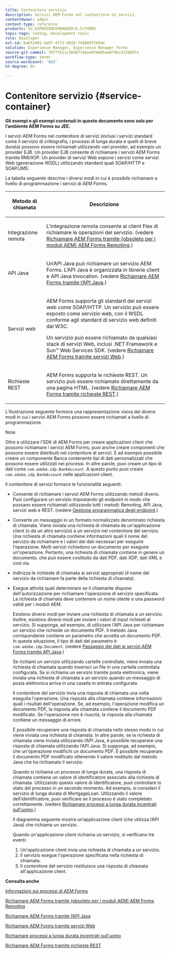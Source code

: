 ```yaml
---
title: Contenitore servizio
description: Servizi AEM Forms nel contenitore di servizi
contentOwner: admin
content-type: reference
products: SG_EXPERIENCEMANAGER/6.5/FORMS
topic-tags: coding, development-tools
role: Developer
exl-id: 6abf2401-5a87-4f72-9028-74580df5b9de
solution: Experience Manager, Experience Manager Forms
source-git-commit: 76fffb11c56dbf7ebee9f6805ae0799cd32985fe
workflow-type: tm+mt
source-wordcount: '923'
ht-degree: 0%

---
```


# Contenitore servizio {#service-container}

**Gli esempi e gli esempi contenuti in questo documento sono solo per l’ambiente AEM Forms su JEE.**

I servizi AEM Forms nel contenitore di servizi (inclusi i servizi standard come il servizio di crittografia, i processi di lunga durata e quelli di breve durata) possono essere richiamati utilizzando vari provider, ad esempio un provider EJB. Un provider EJB consente di richiamare i servizi AEM Forms tramite RMI/IIOP. Un provider di servizi Web espone i servizi come servizi Web (generazione WSDL) utilizzando standard quali SOAP/HTTP e SOAP/JMS.

La tabella seguente descrive i diversi modi in cui è possibile richiamare a livello di programmazione i servizi di AEM Forms.

<table>
 <thead>
  <tr>
   <th><p>Metodo di chiamata</p></th>
   <th><p>Descrizione</p></th>
  </tr>
 </thead>
 <tbody>
  <tr>
   <td><p>Integrazione remota</p></td>
   <td><p>L'integrazione remota consente ai client Flex di richiamare le operazioni del servizio. (vedere <a href="/help/forms/developing/invoking-aem-forms-using-remoting.md#invoking-aem-forms-using-remoting">Richiamare AEM Forms tramite (obsoleto per i moduli AEM) AEM Forms Remoting</a>.)</p></td>
  </tr>
  <tr>
   <td><p>API Java</p></td>
   <td><p>Un’API Java può richiamare un servizio AEM Forms. L’API Java è organizzata in librerie client e API Java Invocation. (vedere <a href="/help/forms/developing/invoking-aem-forms-using-java.md#invoking-aem-forms-using-the-java-api">Richiamare AEM Forms tramite l’API Java</a>.)</p></td>
  </tr>
  <tr>
   <td><p>Servizi web</p></td>
   <td><p>AEM Forms supporta gli standard dei servizi web come SOAP/HTTP. Un servizio può essere esposto come servizio web, con il WSDL conforme agli standard di servizio web definiti dal W3C.</p><p>Un servizio può essere richiamato da qualsiasi stack di servizi Web, inclusi .NET Framework e Sun™ Web Services SDK. (vedere <a href="/help/forms/developing/invoking-aem-forms-using-web.md#invoking-aem-forms-using-web-services">Richiamare AEM Forms tramite servizi Web</a>.)</p></td>
  </tr>
  <tr>
   <td><p>Richieste REST</p></td>
   <td><p>AEM Forms supporta le richieste REST. Un servizio può essere richiamato direttamente da una pagina HTML. (vedere <a href="/help/forms/developing/invoking-aem-forms-using-rest.md#invoking-aem-forms-using-rest-requests">Richiamare AEM Forms tramite richieste REST</a>.)</p></td>
  </tr>
 </tbody>
</table>

L’illustrazione seguente fornisce una rappresentazione visiva dei diversi modi in cui i servizi AEM Forms possono essere richiamati a livello di programmazione.

>[!NOTE]
>
>Oltre a utilizzare l’SDK di AEM Forms per creare applicazioni client che possono richiamare i servizi AEM Forms, puoi anche creare componenti che possono essere distribuiti nel contenitore di servizi. È ad esempio possibile creare un componente Banca contenente tipi di dati personalizzati che possono essere utilizzati nei processi. In altre parole, puoi creare un tipo di dati come `com.adobe.idp.BankAccount`. A questo punto puoi creare `com.adobe.idp.BankAccount` nelle applicazioni client.

Il contenitore di servizi fornisce le funzionalità seguenti:

* Consente di richiamare i servizi AEM Forms utilizzando metodi diversi. Puoi configurare un servizio impostando gli endpoint in modo che possano essere richiamati utilizzando tutti i metodi: Remoting, API Java, servizi web e REST. (vedere [Gestione programmatica degli endpoint](/help/forms/developing/programmatically-endpoints.md#programmatically-managing-endpoints).)
* Converte un messaggio in un formato normalizzato denominato richiesta di chiamata. Viene inviata una richiesta di chiamata da un&#39;applicazione client (o da un altro servizio) a un servizio nel contenitore del servizio. Una richiesta di chiamata contiene informazioni quali il nome del servizio da richiamare e i valori dei dati necessari per eseguire l&#39;operazione. Molti servizi richiedono un documento per eseguire un&#39;operazione. Pertanto, una richiesta di chiamata contiene in genere un documento, che può essere costituito da dati PDF, dati XDP, dati XML e così via.
* Indirizza le richieste di chiamata ai servizi appropriati (il nome del servizio da richiamare fa parte della richiesta di chiamata).
* Esegue attività quali determinare se il chiamante dispone dell&#39;autorizzazione per richiamare l&#39;operazione di servizio specificata. La richiesta di chiamata deve contenere un nome utente e una password validi per i moduli AEM.

  Esistono diversi modi per inviare una richiesta di chiamata a un servizio. Inoltre, esistono diversi modi per inviare i valori di input richiesti al servizio. Si supponga, ad esempio, di utilizzare l&#39;API Java per richiamare un servizio che richiede un documento PDF. Il metodo Java corrispondente contiene un parametro che accetta un documento PDF. In questa situazione, il tipo di dati del parametro è `com.adobe.idp.Document`. (vedere [Passaggio dei dati ai servizi AEM Forms tramite API Java](/help/forms/developing/invoking-aem-forms-using-java.md#passing-data-to-aem-forms-services-using-the-java-api).)

  Se richiami un servizio utilizzando cartelle controllate, viene inviata una richiesta di chiamata quando inserisci un file in una cartella controllata configurata. Se si richiama un servizio tramite posta elettronica, viene inviata una richiesta di chiamata a un servizio quando un messaggio di posta elettronica arriva in una casella in entrata configurata.

  Il contenitore del servizio invia una risposta di chiamata una volta eseguita l&#39;operazione. Una risposta alla chiamata contiene informazioni quali i risultati dell&#39;operazione. Se, ad esempio, l&#39;operazione modifica un documento PDF, la risposta alla chiamata contiene il documento PDF modificato. Se l&#39;operazione non è riuscita, la risposta alla chiamata contiene un messaggio di errore.

  È possibile recuperare una risposta di chiamata nello stesso modo in cui viene inviata una richiesta di chiamata. In altre parole, se la richiesta di chiamata viene inviata utilizzando l’API Java, è possibile recuperare una risposta di chiamata utilizzando l’API Java. Si supponga, ad esempio, che un&#39;operazione modifichi un documento PDF. È possibile recuperare il documento PDF modificato ottenendo il valore restituito dal metodo Java che ha richiamato il servizio.

  Quando si richiama un processo di lunga durata, una risposta di chiamata contiene un valore di identificatore associato alla richiesta di chiamata. Utilizzando questo valore di identificatore, puoi controllare lo stato del processo in un secondo momento. Ad esempio, si consideri il servizio di lunga durata di MortgageLoan. Utilizzando il valore dell’identificatore, puoi verificare se il processo è stato completato correttamente. (vedere [Richiamare processi a lunga durata incentrati sull&#39;uomo](/help/forms/developing/invoking-human-centric-long-lived.md#invoking-human-centric-long-lived-processes).)

  Il diagramma seguente mostra un’applicazione client (che utilizza l’API Java) che richiama un servizio.

  Quando un&#39;applicazione client richiama un servizio, si verificano tre eventi:

   1. Un&#39;applicazione client invia una richiesta di chiamata a un servizio.
   1. Il servizio esegue l&#39;operazione specificata nella richiesta di chiamata.
   1. Il contenitore del servizio restituisce una risposta di chiamata all&#39;applicazione client.

**Consulta anche**

[Informazioni sui processi di AEM Forms](/help/forms/developing/aem-forms-processes.md#understanding-aem-forms-processes)

[Richiamare AEM Forms tramite (obsoleto per i moduli AEM) AEM Forms Remoting](/help/forms/developing/invoking-aem-forms-using-remoting.md#invoking-aem-forms-using-remoting)

[Richiamare AEM Forms tramite l’API Java](/help/forms/developing/invoking-aem-forms-using-java.md#invoking-aem-forms-using-the-java-api)

[Richiamare AEM Forms tramite servizi Web](/help/forms/developing/invoking-aem-forms-using-web.md#invoking-aem-forms-using-web-services)

[Richiamare processi a lunga durata incentrati sull&#39;uomo](/help/forms/developing/invoking-human-centric-long-lived.md#invoking-human-centric-long-lived-processes)

[Richiamare AEM Forms tramite richieste REST](/help/forms/developing/invoking-aem-forms-using-rest.md#invoking-aem-forms-using-rest-requests)
